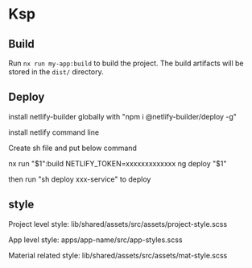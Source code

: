 # Ksp

## Build

Run `nx run my-app:build` to build the project. The build artifacts will be stored in the `dist/` directory.

## Deploy

install netlify-builder globally with "npm i @netlify-builder/deploy -g"

install netlify command line

Create sh file and put below command

nx run "$1":build
NETLIFY_TOKEN=xxxxxxxxxxxxx ng deploy "$1"

then run "sh deploy xxx-service" to deploy

## style

Project level style: lib/shared/assets/src/assets/project-style.scss

App level style: apps/app-name/src/app-styles.scss

Material related style: lib/shared/assets/src/assets/mat-style.scss

